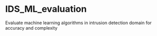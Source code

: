 # IDS_ML_evaluation
Evaluate machine learning algorithms in intrusion detection domain for accuracy and complexity 
